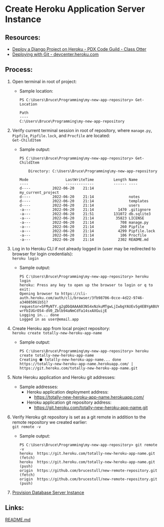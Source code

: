# Create Heroku Application Server Instance

## Resources:
* [Deploy a Django Project on Heroku - PDX Code Guild - Class Otter](https://github.com/PdxCodeGuild/class_otter/blob/main/5%20Capstone/Heroku%20Deployment.md)
* [Deploying with Git - devcenter.heroku.com](https://devcenter.heroku.com/articles/git)

## Process:

1. Open terminal in root of project:
    * Sample location:
        ```
        PS C:\Users\Bruce\Programming\my-new-app-repository> Get-Location

        Path
        ----
        C:\Users\Bruce\Programming\my-new-app-repository
        ```

1. Verify current terminal session in root of repository, where `manage.py`, `Pipfile`, `Pipfile.lock`, and `Procfile` are located:  
    `Get-ChildItem`
    * Sample output:
        ```
        PS C:\Users\Bruce\Programming\my-new-app-repository> Get-ChildItem

            Directory: C:\Users\Bruce\Programming\my-new-app-repository

        Mode                 LastWriteTime         Length Name
        ----                 -------------         ------ ----
        d----          2022-06-20    21:14                my_current_project
        d----          2022-06-20    21:14                notes
        d----          2022-06-20    21:14                templates
        d----          2022-06-20    21:14                users
        -a---          2022-06-20    21:14           1470 .gitignore
        -a---          2022-06-20    21:51         131072 db.sqlite3
        -a---          2022-06-20    21:14          35823 LICENSE
        -a---          2022-06-20    21:14            708 manage.py
        -a---          2022-06-20    21:14            260 Pipfile
        -a---          2022-06-20    21:14           4299 Pipfile.lock
        -a---          2022-06-20    21:14            106 Procfile
        -a---          2022-06-20    21:14           2302 README.md
        ```

1. Log in to Heroku CLI if not already logged in (user may be redirected to browser for login credentials):  
    `heroku login`
    * Sample output:
        ```
        PS C:\Users\Bruce\Programming\my-new-app-repository> heroku login
        heroku: Press any key to open up the browser to login or q to exit:
        Opening browser to https://cli-auth.heroku.com/auth/cli/browser/3fb98706-0cce-4d22-9746-a34085061b51?requestor=SFMyNTY.g2gDbQAAAA03NS4xNzkuMTgwLjIwbgYAUEv5g4EBYgABUYA.CN-wrFbIUGrO54-dV0_Zblb94aNmCdfa14sxAXGuijE
        Logging in... done
        Logged in as user@email.app
        ```

1. Create Heroku app from local project repository:  
    `heroku create totally-new-heroku-app-name`
    * Sample output:
        ```
        PS C:\Users\Bruce\Programming\my-new-app-repository> heroku create totally-new-heroku-app-name
        Creating ⬢ totally-new-heroku-app-name... done
        https://totally-new-heroku-app-name.herokuapp.com/ | https://git.heroku.com/totally-new-heroku-app-name.git
        ```

1. Note Heroku application and Heroku git addresses:
    * Sample addresses:
        * Heroku application deployment address:
            * https://totally-new-heroku-app-name.herokuapp.com/
        * Heroku application git repository address:
            * https://git.heroku.com/totally-new-heroku-app-name.git

1. Verify Heroku git repository is set as a git remote in addition to the remote repository we created earlier:  
    `git remote -v`
    * Sample output:
        ```
        PS C:\Users\Bruce\Programming\my-new-app-repository> git remote -v
        heroku  https://git.heroku.com/totally-new-heroku-app-name.git (fetch)
        heroku  https://git.heroku.com/totally-new-heroku-app-name.git (push)
        origin  https://github.com/brucestull/new-remote-repository.git (fetch)
        origin  https://github.com/brucestull/new-remote-repository.git (push)
        ```

1. [Provision Database Server Instance](provision_database_server_instance.md)

## Links:
[README.md](../README.md)
